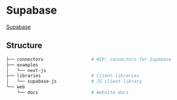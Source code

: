 # Supabase

[Supabase](https://supabase.io)

## Structure

```bash
├── connectors                  # WIP: connectors for Supabase
├── examples
│   └── next-js
├── libraries                   # Client libraries
│   └── supabase-js             # JS client library     
└── web
    └── docs                    # Website docs
```